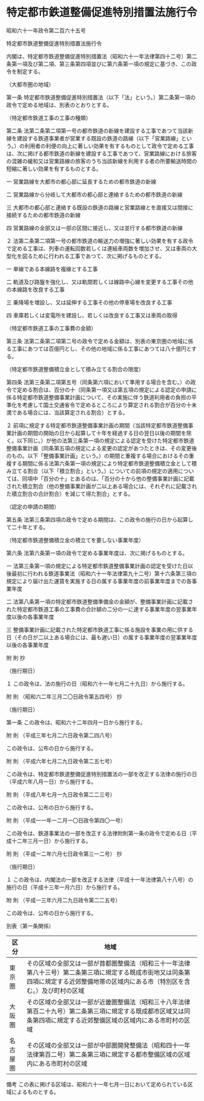 # 特定都市鉄道整備促進特別措置法施行令

昭和六十一年政令第二百六十五号

特定都市鉄道整備促進特別措置法施行令

内閣は、特定都市鉄道整備促進特別措置法（昭和六十一年法律第四十二号）第二条第一項及び第二項、第三条第四項並びに第六条第一項の規定に基づき、この政令を制定する。

（大都市圏の地域）

第一条 特定都市鉄道整備促進特別措置法（以下「法」という。）第二条第一項の政令で定める地域は、別表のとおりとする。

（特定都市鉄道工事の工事の種類）

第二条 法第二条第二項第一号の都市鉄道の新線を建設する工事であつて当該新線を建設する鉄道事業者が営業する既設の鉄道の路線（以下「営業路線」という。）の利用者の利便の向上に著しい効果を有するものとして政令で定める工事は、次に掲げる都市鉄道の新線を建設する工事であつて、営業路線における旅客の混雑の緩和又は営業路線の旅客のうち当該新線を利用する者の所要輸送時間の短縮に著しい効果を有するものとする。

一 営業路線を大都市の都心部に延長するための都市鉄道の新線

二 営業路線から分岐して大都市の都心部と連絡するための都市鉄道の新線

三 大都市の都心部と連絡する既設の鉄道の路線と営業路線とを直接又は間接に接続するための都市鉄道の新線

四 営業路線の全部又は一部の区間に接近し、又は並行する都市鉄道の新線

２ 法第二条第二項第一号の都市鉄道の輸送力の増強に著しい効果を有する政令で定める工事は、列車の運転回数若しくは連結車両数を増加させ、又は車両の大型化を図るために行われる工事であつて、次に掲げるものとする。

一 単線である本線路を複線とする工事

二 軌道及び路盤を強化し、又は軌間若しくは線路中心線を変更する工事その他の本線路を改良する工事

三 乗降場を増設し、又は延伸する工事その他の停車場を改良する工事

四 車庫若しくは変電所を建設し、若しくは改良する工事又は車両の取得

（特定都市鉄道工事の工事費の金額）

第三条 法第二条第二項第二号の政令で定める金額は、別表の東京圏の地域に係る工事にあつては百億円とし、その他の地域に係る工事にあつては八十億円とする。

（特定都市鉄道整備積立金として積み立てる割合の限度）

第四条 法第三条第二項第五号（同条第六項において準用する場合を含む。）の政令で定める割合は、百分の十（同条第一項又は第五項の規定による認定の申請に係る特定都市鉄道整備事業計画について、その実施に伴う鉄道利用者の負担の平準化を考慮して国土交通省令で定めるところにより算定される割合が百分の十未満である場合には、当該算定される割合）とする。

２ 前項に規定する特定都市鉄道整備事業計画の期間（当該特定都市鉄道整備事業計画の期間の開始の日から起算して十年を経過する日の翌日以後の期間を除く。以下同じ。）が他の法第三条第一項の規定による認定を受けた特定都市鉄道整備事業計画（同条第五項の規定による変更の認定があつたときは、その変更後のもの。以下「整備事業計画」という。）の期間と重複する場合におけるその重複する期間に係る法第六条第一項の規定により特定都市鉄道整備積立金として積み立てる割合（以下「積立割合」という。）についての前項の規定の適用については、同項中「百分の十」とあるのは、「百分の十から他の整備事業計画に記載された積立割合（他の整備事業計画が二以上ある場合には、それぞれに記載された積立割合の合計割合）を減じて得た割合」とする。

（認定の申請の期間）

第五条 法第三条第四項の政令で定める期間は、この政令の施行の日から起算して二十年とする。

（特定都市鉄道整備積立金の積立てを要しない事業年度）

第六条 法第六条第一項の政令で定める事業年度は、次に掲げるものとする。

一 法第三条第一項の規定による特定都市鉄道整備事業計画の認定を受けた日以後最初に行われる鉄道事業法（昭和六十一年法律第九十二号）第十六条第三項の規定により届け出た運賃を実施する日の属する事業年度の前事業年度までの各事業年度

二 法第八条第一項の特定都市鉄道整備準備金の金額が、整備事業計画に記載された特定都市鉄道工事の工事費の合計額の二分の一に達する事業年度の翌事業年度以後の各事業年度

三 整備事業計画に記載された特定都市鉄道工事に係る施設を事業の用に供する日（その日が二以上ある場合には、最も遅い日）の属する事業年度の翌事業年度以後の各事業年度

附 則 抄

（施行期日）

１ この政令は、法の施行の日（昭和六十一年七月二十九日）から施行する。

附 則 （昭和六二年三月二〇日政令第五四号） 抄

（施行期日）

第一条 この政令は、昭和六十二年四月一日から施行する。

附 則 （平成三年七月二六日政令第二四八号）

この政令は、公布の日から施行する。

附 則 （平成六年七月二九日政令第二五七号）

この政令は、特定都市鉄道整備促進特別措置法の一部を改正する法律の施行の日（平成六年八月一日）から施行する。

附 則 （平成八年七月一九日政令第二二三号）

この政令は、公布の日から施行する。

附 則 （平成一一年一二月一〇日政令第四〇一号）

この政令は、鉄道事業法の一部を改正する法律附則第一条の政令で定める日（平成十二年三月一日）から施行する。

附 則 （平成一二年六月七日政令第三一二号） 抄

（施行期日）

１ この政令は、内閣法の一部を改正する法律（平成十一年法律第八十八号）の施行の日（平成十三年一月六日）から施行する。

附 則 （平成一三年六月二九日政令第二二五号）

この政令は、公布の日から施行する。

別表（第一条関係）

区分 | 地域  
---|---  
東京圏 | その区域の全部又は一部が首都圏整備法（昭和三十一年法律第八十三号）第二条第三項に規定する既成市街地又は同条第四項に規定する近郊整備地帯の区域内にある市（特別区を含む。）及び町村の区域  
大阪圏 | その区域の全部又は一部が近畿圏整備法（昭和三十八年法律第百二十九号）第二条第三項に規定する既成都市区域又は同条第四項に規定する近郊整備区域の区域内にある市町村の区域  
名古屋圏 | その区域の全部又は一部が中部圏開発整備法（昭和四十一年法律第百二号）第二条第三項に規定する都市整備区域の区域内にある市町村の区域  
備考 この表に掲げる区域は、昭和六十一年七月一日において定められている区域によるものとする。
